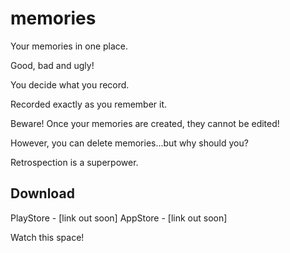# memories

Your memories in one place.

Good, bad and ugly! 

You decide what you record. 

Recorded exactly as you remember it. 

Beware! Once your memories are created, they cannot be edited! 

However, you can delete memories...but why should you? 

Retrospection is a superpower. 

## Download

PlayStore - [link out soon]
AppStore - [link out soon]

Watch this space!